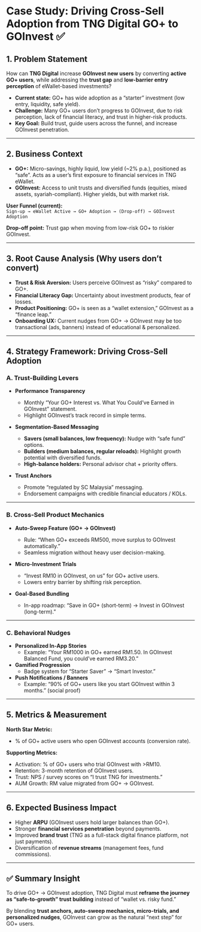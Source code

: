 #  Case Study: Driving Cross-Sell Adoption from TNG Digital GO+ to GOInvest ✅

## 1. Problem Statement  
How can **TNG Digital** increase **GOInvest new users** by converting **active GO+ users**, while addressing the **trust gap** and **low-barrier entry perception** of eWallet-based investments?

- **Current state:** GO+ has wide adoption as a “starter” investment (low entry, liquidity, safe yield).  
- **Challenge:** Many GO+ users don’t progress to GOInvest, due to risk perception, lack of financial literacy, and trust in higher-risk products.  
- **Key Goal:** Build trust, guide users across the funnel, and increase GOInvest penetration.  

---

## 2. Business Context  

- **GO+:** Micro-savings, highly liquid, low yield (~2% p.a.), positioned as “safe”. Acts as a user’s first exposure to financial services in TNG eWallet.  
- **GOInvest:** Access to unit trusts and diversified funds (equities, mixed assets, syariah-compliant). Higher yields, but with market risk.  

**User Funnel (current):**  
`Sign-up → eWallet Active → GO+ Adoption → (Drop-off) → GOInvest Adoption`  

**Drop-off point:** Trust gap when moving from low-risk GO+ to riskier GOInvest.  

---

## 3. Root Cause Analysis (Why users don’t convert)  

- **Trust & Risk Aversion:** Users perceive GOInvest as “risky” compared to GO+.  
- **Financial Literacy Gap:** Uncertainty about investment products, fear of losses.  
- **Product Positioning:** GO+ is seen as a “wallet extension,” GOInvest as a “finance leap.”  
- **Onboarding UX:** Current nudges from GO+ → GOInvest may be too transactional (ads, banners) instead of educational & personalized.  

---

## 4. Strategy Framework: Driving Cross-Sell Adoption  

### A. Trust-Building Levers  
- **Performance Transparency**  
  - Monthly “Your GO+ Interest vs. What You Could’ve Earned in GOInvest” statement.  
  - Highlight GOInvest’s track record in simple terms.  

- **Segmentation-Based Messaging**  
  - **Savers (small balances, low frequency):** Nudge with “safe fund” options.  
  - **Builders (medium balances, regular reloads):** Highlight growth potential with diversified funds.  
  - **High-balance holders:** Personal advisor chat + priority offers.  

- **Trust Anchors**  
  - Promote “regulated by SC Malaysia” messaging.  
  - Endorsement campaigns with credible financial educators / KOLs.  

---

### B. Cross-Sell Product Mechanics  
- **Auto-Sweep Feature (GO+ → GOInvest)**  
  - Rule: “When GO+ exceeds RM500, move surplus to GOInvest automatically.”  
  - Seamless migration without heavy user decision-making.  

- **Micro-Investment Trials**  
  - “Invest RM10 in GOInvest, on us” for GO+ active users.  
  - Lowers entry barrier by shifting risk perception.  

- **Goal-Based Bundling**  
  - In-app roadmap: “Save in GO+ (short-term) → Invest in GOInvest (long-term).”  

---

### C. Behavioral Nudges  
- **Personalized In-App Stories**  
  - Example: “Your RM1000 in GO+ earned RM1.50. In GOInvest Balanced Fund, you could’ve earned RM3.20.”  
- **Gamified Progression**  
  - Badge system for “Starter Saver” → “Smart Investor.”  
- **Push Notifications / Banners**  
  - Example: “90% of GO+ users like you start GOInvest within 3 months.” (social proof)  

---

## 5. Metrics & Measurement  

**North Star Metric:**  
- % of GO+ active users who open GOInvest accounts (conversion rate).  

**Supporting Metrics:**  
- Activation: % of GO+ users who trial GOInvest with >RM10.  
- Retention: 3-month retention of GOInvest users.  
- Trust: NPS / survey scores on “I trust TNG for investments.”  
- AUM Growth: RM value migrated from GO+ → GOInvest.  

---

## 6. Expected Business Impact  

- Higher **ARPU** (GOInvest users hold larger balances than GO+).  
- Stronger **financial services penetration** beyond payments.  
- Improved **brand trust** (TNG as a full-stack digital finance platform, not just payments).  
- Diversification of **revenue streams** (management fees, fund commissions).  

---

## ✅ Summary Insight  
To drive GO+ → GOInvest adoption, TNG Digital must **reframe the journey as “safe-to-growth” trust building** instead of “wallet vs. risky fund.”  

By blending **trust anchors, auto-sweep mechanics, micro-trials, and personalized nudges**, GOInvest can grow as the natural “next step” for GO+ users.  
